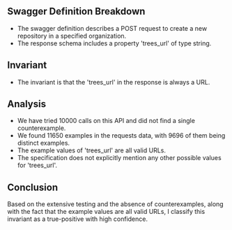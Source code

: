 ## Swagger Definition Breakdown
- The swagger definition describes a POST request to create a new repository in a specified organization.
- The response schema includes a property 'trees_url' of type string.

## Invariant
- The invariant is that the 'trees_url' in the response is always a URL.

## Analysis
- We have tried 10000 calls on this API and did not find a single counterexample.
- We found 11650 examples in the requests data, with 9696 of them being distinct examples.
- The example values of 'trees_url' are all valid URLs.
- The specification does not explicitly mention any other possible values for 'trees_url'.

## Conclusion
Based on the extensive testing and the absence of counterexamples, along with the fact that the example values are all valid URLs, I classify this invariant as a true-positive with high confidence.
